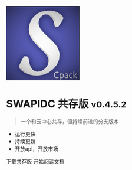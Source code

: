 <!-- _coverpage.md -->

![logo](_media/logo.png)

# SWAPIDC 共存版 <small>v0.4.5.2</small>

> 一个和云中心共存，但持续前进的分支版本 

- 运行更快
- 持续更新
- 开放api，开放市场

[下载共存版](https://blog.ccdalao.cn/archives/192/)
[开始阅读文档](#/README?id=swapidc-共存版文档)
